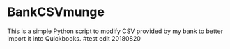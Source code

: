 # BankCSVmunge

This is a simple Python script to modify CSV provided by my bank to better import it into Quickbooks.
#test edit 20180820
